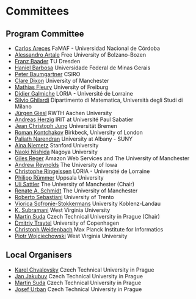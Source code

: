 # Committees

## Program Committee

- [Carlos Areces](http://www.cs.famaf.unc.edu.ar/~careces/)                        FaMAF - Universidad Nacional de Córdoba
- [Alessandro Artale](https://www.unibz.it/it/faculties/computer-science/academic-staff/person/3026-alessandro-artale)  Free University of Bolzano-Bozen
- [Franz Baader](http://lat.inf.tu-dresden.de/~baader/index-en.html)              TU Dresden
- [Haniel Barbosa](https://homepages.dcc.ufmg.br/~hbarbosa/)  Universidade Federal de Minas Gerais
- [Peter Baumgartner](https://people.csiro.au/B/P/Peter-Baumgartner/)                        CSIRO
- [Clare Dixon](https://www.research.manchester.ac.uk/portal/clare.dixon.html)   University of Manchester
- [Mathias Fleury](https://cca.informatik.uni-freiburg.de/fleury/)   University of Freiburg
- [Didier Galmiche](http://www.loria.fr/~galmiche)                                   LORIA - Université de Lorraine
- [Silvio Ghilardi](http://users.mat.unimi.it/users/ghilardi/allegati/research.html) Dipartimento di Matematica, Università degli Studi di Milano
- [Jürgen Giesl](http://verify.rwth-aachen.de/giesl/)                             RWTH Aachen University
- [Andreas Herzig](https://www.irit.fr/~Andreas.Herzig/)  IRIT at Université Paul Sabatier
- [Jean Christoph Jung](http://www.informatik.uni-bremen.de/~jeanjung/)                  Universität Bremen
- [Roman Kontchakov](http://www.dcs.bbk.ac.uk/~roman)                                 Birkbeck, University of London
- [Paliath Narendran](http://www.cs.albany.edu/~dran/)                                University at Albany - SUNY
- [Aina Niemetz](https://cs.stanford.edu/~niemetz/)                                Stanford University
- [Naoki Nishida](https://www.trs.css.i.nagoya-u.ac.jp/~nishida/index-en.html)        Nagoya University
- [Giles Reger](http://www.cs.man.ac.uk/~regerg)                                 Amazon Web Services and The University of Manchester
- [Andrew Reynolds](http://homepage.cs.uiowa.edu/~ajreynol/)  The University of Iowa
- [Christophe Ringeissen](https://members.loria.fr/CRingeissen/)  LORIA - Université de Lorraine
- [Philipp Rümmer](http://www.philipp.ruemmer.org/)                                 Uppsala University
- [Uli	Sattler](http://www.cs.man.ac.uk/~sattler/)                              The University of Manchester (Chair)
- [Renate A. Schmidt](http://www.cs.man.ac.uk/~schmidt/)                             The University of Manchester
- [Roberto Sebastiani](http://disi.unitn.it/rseba/)                                     University of Trento
- [Viorica Sofronie-Stokkermans](http://userpages.uni-koblenz.de/~sofronie/)                      University Koblenz-Landau
- [K. Subramani](https://directory.statler.wvu.edu/faculty-staff-directory/k-subramani)                          West Virginia University
- [Martin Suda](http://people.ciirc.cvut.cz/~sudamar2/)                          Czech Technical University in Prague (Chair)
- [Dmitriy Traytel](https://www21.in.tum.de/~traytel/)     University of Copenhagen
- [Christoph Weidenbach](http://www.mpi-inf.mpg.de/~weidenb/)                             Max Planck Institute for Informatics
- [Piotr Wojciechowski](https://directory.statler.wvu.edu/faculty-staff-directory/piotr-wojciechowski)                          West Virginia University

## Local Organisers

- [Karel Chvalovsky](https://www.ciirc.cvut.cz/people/people-list/?uid=chvalkar) Czech Technical University in Prague
- [Jan Jakubuv](http://people.ciirc.cvut.cz/~jakubja5/) Czech Technical University in Prague
- [Martin Suda](http://people.ciirc.cvut.cz/~sudamar2/) Czech Technical University in Prague
- [Josef Urban](http://people.ciirc.cvut.cz/~urbanjo3/) Czech Technical University in Prague

